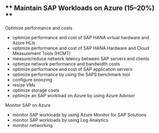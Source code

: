 ** Maintain SAP Workloads on Azure (15–20%) **
----------------------------------------

Optimize performance and costs

* optimize performance and cost of SAP HANA virtual hardware and Azure HLIs
* optimize performance and cost of SAP HANA Hardware and Cloud Measurement Tools (HCMT)
* measure/reduce network latency between SAP servers and clients
* optimize network performance and bandwidth costs
* optimize performance and cost of SAP application servers
* optimize performance by using the SAPS benchmark tool
* configure snoozing
* resize VMs
* optimize storage costs
* optimize an SAP workload on Azure by using Azure Advisor


Monitor SAP on Azure
* monitor SAP workloads by using Azure Monitor for SAP Solutions
* monitor SAP workloads by using Log Analytics
* monitor networking
